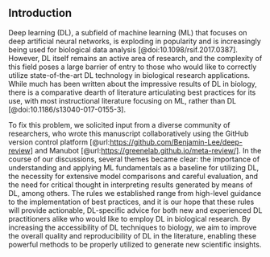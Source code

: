 ## Introduction

Deep learning (DL), a subfield of machine learning (ML) that focuses on deep artificial neural networks, is exploding in popularity and is increasingly being used for biological data analysis [@doi:10.1098/rsif.2017.0387].
However, DL itself remains an active area of research, and the complexity of this field poses a large barrier of entry to those who would like to correctly utilize state-of-the-art DL technology in biological research applications.
While much has been written about the impressive results of DL in biology, there is a comparative dearth of literature articulating best practices for its use, with most instructional literature focusing on ML, rather than DL [@doi:10.1186/s13040-017-0155-3].

To fix this problem, we solicited input from a diverse community of researchers, who wrote this manuscript collaboratively using the GitHub version control platform [@url:https://github.com/Benjamin-Lee/deep-review] and Manubot [@url:https://greenelab.github.io/meta-review/].
In the course of our discussions, several themes became clear: the importance of understanding and applying ML fundamentals as a baseline for utilizing DL, the necessity for extensive model comparisons and careful evaluation, and the need for critical thought in interpreting results generated by means of DL, among others.
The rules we established range from high-level guidance to the implementation of best practices, and it is our hope that these rules will provide actionable, DL-specific advice for both new and experienced DL practitioners alike who would like to employ DL in biological research.
By increasing the accessibility of DL techniques to biology, we aim to improve the overall quality and reproducibility of DL in the literature, enabling these powerful methods to be properly utilized to generate new scientific insights.
